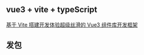 ## vue3 + vite + typeScript

[基于 Vite 搭建开发体验超级丝滑的 Vue3 组件库开发框架](https://segmentfault.com/a/1190000041103446)


## 发包

